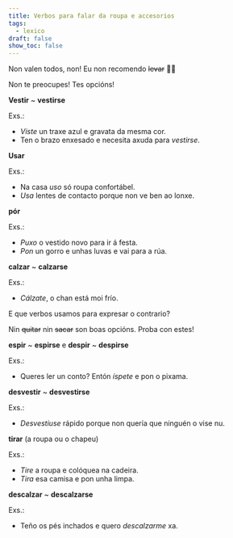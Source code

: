 ```yaml
---
title: Verbos para falar da roupa e accesorios
tags:
  - lexico
draft: false
show_toc: false
---
```

Non valen todos, non! Eu non recomendo ~~levar~~ 🙅‍♀️

Non te preocupes! Tes opcións!

<article>

**Vestir** ~ **vestirse**

Exs.:
- *Viste* un traxe azul e gravata da mesma cor.
- Ten o brazo enxesado e necesita axuda para *vestirse*. 

</article>

<article> 

**Usar**

Exs.:
- Na casa *uso* só roupa confortábel.
- *Usa* lentes de contacto porque non ve ben ao lonxe. 

</article>

<article> 
  
**pór**

Exs.:
- *Puxo* o vestido novo para ir á festa.
- *Pon* un gorro e unhas luvas e vai para a rúa.

</article>

<article> 
  
**calzar** ~ **calzarse**

Exs.:
- *Cálzate*, o chan está moi frío.

</article>

E que verbos usamos para expresar o contrario? 

Nin ~~quitar~~ nin ~~sacar~~ son boas opcións. Proba con estes!

<article> 
  
**espir** ~ **espirse** e **despir** ~ **despirse**

Exs.:
- Queres ler un conto? Entón *íspete* e pon o pixama.

</article>

<article> 
  
**desvestir** ~ **desvestirse**

Exs.:
- *Desvestiuse* rápido porque non quería que ninguén o vise nu. 

</article>

<article> 
  
**tirar** (a roupa ou o chapeu)

Exs.:
- *Tire* a roupa e colóquea na cadeira.
- *Tira* esa camisa e pon unha limpa.

</article>

<article> 

**descalzar** ~ **descalzarse**

Exs.:
- Teño os pés inchados e quero *descalzarme* xa.

</article>

